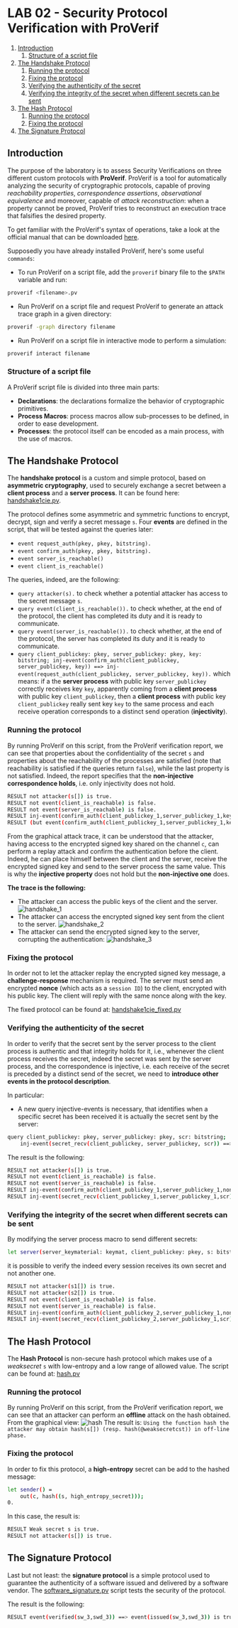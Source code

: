 # LAB 02 - Security Protocol Verification with ProVerif

1. [Introduction](#introduction)
    1. [Structure of a script file](#structure-of-a-script-file)
2. [The Handshake Protocol](#the-handshake-protocol)
    1. [Running the protocol](#running-the-protocol)
    2. [Fixing the protocol](#fixing-the-protocol)
    3. [Verifying the authenticity of the secret](#verifying-the-authenticity-of-the-secret)
    4. [Verifying the integrity of the secret when different secrets can be sent](#verifying-the-integrity-of-the-secret-when-different-secrets-can-be-sent)
3. [The Hash Protocol](#the-hash-protocol)
    1. [Running the protocol](#running-the-protocol-1)
    2. [Fixing the protocol](#fixing-the-protocol-1)
4. [The Signature Protocol](#the-signature-protocol)


## Introduction
The purpose of the laboratory is to assess Security Verifications on three different custom protocols with **ProVerif**. ProVerif is a tool for automatically analyzing the security of cryptographic protocols, capable of proving *reachability properties*, *correspondence assertions*, *observational equivalence* and moreover, capable of *attack reconstruction*: when a property cannot be proved, ProVerif tries to reconstruct an execution trace that falsifies the desired property.

To get familiar with the ProVerif's syntax of operations, take a look at the official manual that can be downloaded [here](https://www.google.com/url?sa=t&rct=j&q=&esrc=s&source=web&cd=&cad=rja&uact=8&ved=2ahUKEwjEh9nQyIf7AhXxgP0HHZ1SBfkQFnoECA0QAQ&url=https%3A%2F%2Fbblanche.gitlabpages.inria.fr%2Fproverif%2Fmanual.pdf&usg=AOvVaw3XfcJirzmkahow42sZ2LAu). 

Supposedly you have already installed ProVerif, here's some useful `commands`:
- To run ProVerif on a script file, add the `proverif` binary file to the `$PATH` variable and run: 
```bash
proverif <filename>.pv
```
- Run ProVerif on a script file and request ProVerif to generate an attack trace graph in a given directory:
```bash
proverif -graph directory filename
```
- Run ProVerif on a script file in interactive mode to perform a simulation:
```bash
proverif interact filename
```

### Structure of a script file
A ProVerif script file is divided into three main parts: 
- **Declarations**: the declarations formalize the behavior of cryptographic primitives. 
- **Process Macros**: process macros allow sub-processes to be defined, in order to ease development.
- **Processes**: the protocol itself can be encoded as a main process, with the use of macros.

## The Handshake Protocol
The **handshake protocol** is a custom and simple protocol, based on **asymmetric cryptography**, used to securely exchange a secret between a **client process** and a **server process**. It can be found here: [handshake1cie.pv](./Handshake%20Protocol/handshake1cie.pv).

The protocol defines some asymmetric and symmetric functions to encrypt, decrypt, sign and verify a secret message `s`. Four **events** are defined in the script, that will be tested against the queries later:
- `event request_auth(pkey, pkey, bitstring).`
- `event confirm_auth(pkey, pkey, bitstring).`
- `event server_is_reachable()`
- `event client_is_reachable()`

The queries, indeed, are the following: 
- `query attacker(s).` to check whether a potential attacker has access to the secret message `s`.
- `query event(client_is_reachable()).` to check whether, at the end of the protocol, the client has completed its duty and it is ready to communicate. 
- `query event(server_is_reachable()).` to check whether, at the end of the protocol, the server has completed its duty and it is ready to communicate. 
- `query client_publickey: pkey, server_publickey: pkey, key: bitstring; inj-event(confirm_auth(client_publickey, server_publickey, key)) ==> inj-event(request_auth(client_publickey, server_publickey, key)).` which means: if a the **server process** with public key `server_publickey` correctly receives key `key`, apparently coming from a **client process** with public key `client_publickey`, then a **client process** with public key `client_publickey` really sent key `key` to the same process and each receive operation corresponds to a distinct send operation (**injectivity**).

### Running the protocol
By running ProVerif on this script, from the ProVerif verification report, we can see that properties about the confidentiality of the secret `s` and properties about the reachability of the processes are satisfied (note that reachability is satisfied if the queries return `false`), while the last property is not satisfied. Indeed, the report specifies that the **non-injective correspondence holds**, i.e. only injectivity does not hold.
```bash
RESULT not attacker(s[]) is true.
RESULT not event(client_is_reachable) is false.
RESULT not event(server_is_reachable) is false.
RESULT inj-event(confirm_auth(client_publickey_1,server_publickey_1,key)) ==> inj-event(request_auth(client_publickey_1,server_publickey_1,key)) is false.
RESULT (but event(confirm_auth(client_publickey_1,server_publickey_1,key)) ==> event(request_auth(client_publickey_1,server_publickey_1,key)) is true.)
```

From the graphical attack trace, it can be understood that the attacker, having access to the encrypted signed key shared on the channel `c`, can perform a replay attack and confirm the authentication before the client. Indeed, he can place himself between the client and the server, receive the encrypted signed key and send to the server process the same value. This is why the **injective property** does not hold but the **non-injective one** does.

**The trace is the following:**
- The attacker can access the public keys of the client and the server.
![handshake_1](./Handshake%20Protocol/images/handshake_1.png)
- The attacker can access the encrypted signed key sent from the client to the server.
![handshake_2](./Handshake%20Protocol/images/handshake_2.png)
- The attacker can send the encrypted signed key to the server, corrupting the authentication:
![handshake_3](./Handshake%20Protocol/images/handshake_3.png)

### Fixing the protocol
In order not to let the attacker replay the encrypted signed key message, a **challenge-response** mechanism is required. The server must send an encrypted **nonce** (which acts as a `session ID`) to the client, encrypted with his public key. The client will reply with the same nonce along with the key.

The fixed protocol can be found at: [handshake1cie_fixed.pv](./Handshake%20Protocol/handshake1cie_fixed.pv)


### Verifying the authenticity of the secret
In order to verify that the secret sent by the server process to the client process is authentic and that integrity holds for it, i.e., whenever the client process receives the secret, indeed the secret was sent by the server process, and the correspondence is injective, i.e. each receive of the secret is preceded by a distinct send of the secret, we need to **introduce other events in the protocol description**.

In particular:
- A new query injective-events is necessary, that identifies when a specific secret has been received it is actually the secret sent by the server:
```bash
query client_publickey: pkey, server_publickey: pkey, scr: bitstring;
    inj-event(secret_recv(client_publickey, server_publickey, scr)) ==> inj-event(secret_sent(client_publickey, server_publickey, scr)).
```
The result is the following:
```bash
RESULT not attacker(s[]) is true.
RESULT not event(client_is_reachable) is false.
RESULT not event(server_is_reachable) is false.
RESULT inj-event(confirm_auth(client_publickey_1,server_publickey_1,nonce_2,key)) ==> inj-event(request_auth(client_publickey_1,server_publickey_1,nonce_2,key)) is true.
RESULT inj-event(secret_recv(client_publickey_1,server_publickey_1,scr)) ==> inj-event(secret_sent(client_publickey_1,server_publickey_1,scr)) is true.
```
### Verifying the integrity of the secret when different secrets can be sent
By modifying the server process macro to send different secrets:
```bash
let server(server_keymaterial: keymat, client_publickey: pkey, s: bitstring) = 
```
it is possible to verify the indeed every session receives its own secret and not another one.
```bash
RESULT not attacker(s1[]) is true.
RESULT not attacker(s2[]) is true.
RESULT not event(client_is_reachable) is false.
RESULT not event(server_is_reachable) is false.
RESULT inj-event(confirm_auth(client_publickey_2,server_publickey_1,nonce_3,key)) ==> inj-event(request_auth(client_publickey_2,server_publickey_1,nonce_3,key)) is true.
RESULT inj-event(secret_recv(client_publickey_2,server_publickey_1,scr)) ==> inj-event(secret_sent(client_publickey_2,server_publickey_1,scr)) is true.
```


## The Hash Protocol
The **Hash Protocol** is non-secure hash protocol which makes use of a *weaksecret* `s` with low-entropy and a low range of allowed value. The script can be found at: [hash.pv](./Hash%20Protocol/hash.pv)

### Running the protocol
By running ProVerif on this script, from the ProVerif verification report, we can see that an attacker can perform an **offline** attack on the hash obtained. From the graphical view: 
![hash](./Hash%20Protocol/hash.png)
The result is: `Using the function hash the attacker may obtain hash(s[]) (resp. hash(@weaksecretcst)) in off-line phase.`

### Fixing the protocol
In order to fix this protocol, a **high-entropy** secret can be add to the hashed message: 
```bash
let sender() = 
    out(c, hash((s, high_entropy_secret)));
0.
```
In this case, the result is: 
```bash
RESULT Weak secret s is true.
RESULT not attacker(s[]) is true.
```

## The Signature Protocol
Last but not least: the **signature protocol** is a simple protocol used to guarantee the authenticity of a software issued and delivered by a software vendor. The [software_signature.pv](./Signature%20Protocol/software_signature.pv) script tests the security of the protocol. 

The result is the following: 
```bash
RESULT event(verified(sw_3,swd_3)) ==> event(issued(sw_3,swd_3)) is true.
```

